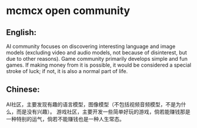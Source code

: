 # mcmcx open community

## English:
AI community focuses on discovering interesting language and image models (excluding video and audio models, not because of disinterest, but due to other reasons).
Game community primarily develops simple and fun games. If making money from it is possible, it would be considered a special stroke of luck; if not, it is also a normal part of life.

## Chinese:
AI社区，主要发现有趣的语言模型，图像模型（不包括视频音频模型，不是为什么，而是没有兴趣）。
游戏社区，主要开发一些简单好玩的游戏，倘若能赚钱那是一种特别的运气，倘若不能赚钱也是一种人生常态。

